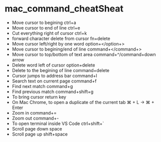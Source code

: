 # mac_command_cheatSheat


- Move cursor to begining ctrl+a
- Move cursor to end of line ctrl+e
- Cut everything right of cursor ctrl+k
- forward character delete from cursor fn+delete
- Move cursor left/right by one word option+</option+>
- Move cursor to begining/end of line command+</command+>
- Move cursor to top/bottom of text area command+^/command+down arrow
- Delete word left of cursor option+delete
- Delete to the begining of line command+delete
- Cursor jumps to address bar command+l
- Search text on current page command+f
- Find next match command+g
- Find previous match command+shift+g
- To bring cursor return key
- On Mac Chrome, to open a duplicate of the current tab ⌘ + L → ⌘ + Enter
- Zoom in command+=
- Zoom out command+-
- To open terminal inside VS Code ctrl+shift+`
- Scroll page down space
- Scroll page up shift+space
